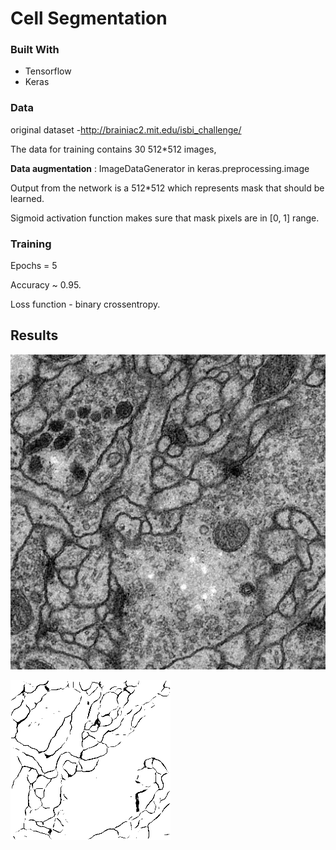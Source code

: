 # Cell Segmentation

### Built With

* Tensorflow
* Keras 

### Data

original dataset -http://brainiac2.mit.edu/isbi_challenge/

The data for training contains 30 512*512 images,

**Data augmentation** : ImageDataGenerator in keras.preprocessing.image 

Output from the network is a 512*512 which represents mask that should be learned. 

Sigmoid activation function makes sure that mask pixels are in [0, 1] range.

### Training

Epochs = 5

Accuracy ~ 0.95.

Loss function - binary crossentropy.

## Results

![img/1test.png](img/1test.png)

![img/1label.png](img/1label.png)
